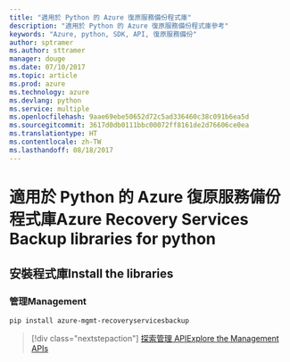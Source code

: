 ```yaml
---
title: "適用於 Python 的 Azure 復原服務備份程式庫"
description: "適用於 Python 的 Azure 復原服務備份程式庫參考"
keywords: "Azure, python, SDK, API, 復原服務備份"
author: sptramer
ms.author: sttramer
manager: douge
ms.date: 07/10/2017
ms.topic: article
ms.prod: azure
ms.technology: azure
ms.devlang: python
ms.service: multiple
ms.openlocfilehash: 9aae69ebe50652d72c5ad336460c38c091b6ea5d
ms.sourcegitcommit: 3617d0db0111bbc00072ff8161de2d76606ce0ea
ms.translationtype: HT
ms.contentlocale: zh-TW
ms.lasthandoff: 08/18/2017
---
```

# <a name="azure-recovery-services-backup-libraries-for-python"></a><span data-ttu-id="d3736-104">適用於 Python 的 Azure 復原服務備份程式庫</span><span class="sxs-lookup"><span data-stu-id="d3736-104">Azure Recovery Services Backup libraries for python</span></span>

## <a name="install-the-libraries"></a><span data-ttu-id="d3736-105">安裝程式庫</span><span class="sxs-lookup"><span data-stu-id="d3736-105">Install the libraries</span></span>


### <a name="management"></a><span data-ttu-id="d3736-106">管理</span><span class="sxs-lookup"><span data-stu-id="d3736-106">Management</span></span>

```bash
pip install azure-mgmt-recoveryservicesbackup
```
> [!div class="nextstepaction"]
> [<span data-ttu-id="d3736-107">探索管理 API</span><span class="sxs-lookup"><span data-stu-id="d3736-107">Explore the Management APIs</span></span>](/python/api/overview/azure/recoveryservicesbackup/managementlibrary)